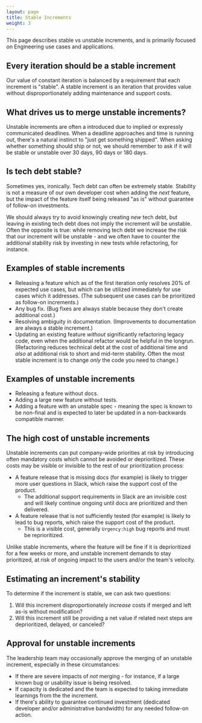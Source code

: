 ```yaml
---
layout: page
title: Stable Increments
weight: 3
---
```


This page describes stable vs unstable increments, and is primarily focused on Engineering use cases and applications.

## Every iteration should be a stable increment

Our value of constant iteration is balanced by a requirement that each increment is "stable". A stable increment is an iteration that provides value without disproportionately adding maintenance and support costs.

## What drives us to merge unstable increments?

Unstable increments are often a introduced due to implied or expressly communicated deadlines. When a deadline approaches and time is running out, there's a natural instinct to "just get something shipped". When asking whether something should ship or not, we should remember to ask if it will be stable or unstable over 30 days, 90 days or 180 days.

## Is tech debt stable?

Sometimes yes, ironically. Tech debt can often be extremely stable. Stability is not a measure of our own developer cost when adding the _next_ feature, but the impact of the feature itself being released "as is" without guarantee of follow-on investments.

We should always try to avoid knowingly creating _new_ tech debt, but leaving in existing tech debt does not imply the increment will be unstable. Often the opposite is true: while removing tech debt we increase the risk that our increment will be unstable - and we often have to counter the additional stability risk by investing in new tests while refactoring, for instance.

## Examples of stable increments

- Releasing a feature which as of the first iteration only resolves 20% of expected use cases, but which can be utilized immediately for use cases which it addresses. (The subsequent use cases can be prioritized as follow-on increments.)
- Any bug fix. (Bug fixes are always stable because they don't create additional cost.)
- Resolving ambiguity in documentation. (Improvements to documentation are always a stable increment.)
- Updating an existing feature _without_ significantly refactoring legacy code, even when the additional refactor would be helpful in the longrun. (Refactoring reduces technical debt at the cost of additional time and _also_ at additional risk to short and mid-term stability. Often the most stable increment is to change _only_ the code you need to change.)

## Examples of unstable increments

- Releasing a feature without docs.
- Adding a large new feature without tests.
- Adding a feature with an unstable spec - meaning the spec is known to be non-final and is expected to later be updated in a non-backwards compatible manner.

## The high cost of unstable increments

Unstable increments can put company-wide priorities at risk by introducing often mandatory costs which cannot be avoided or deprioritized. These costs may be visible or invisible to the rest of our prioritization process:

- A feature release that is missing docs (for example) is likely to trigger more user questions in Slack, which raise the support cost of the product.
  - The additional support requirements in Slack are an invisible cost and will likely continue ongoing until docs are prioritized and then delivered.
- A feature release that is not sufficiently tested (for example) is likely to lead to bug reports, which raise the support cost of the product.
  - This is a visible cost, generally `Urgency:high` bug reports and must be reprioritized.

Unlike stable increments, where the feature will be fine if it is deprioritized for a few weeks or more, and unstable increment demands to stay prioritized, at risk of ongoing impact to the users and/or the team's velocity.

## Estimating an increment's stability

To determine if the increment is stable, we can ask two questions:

1. Will this increment disproportionately _increase_ costs if merged and left as-is without modification?
2. Will this increment still be providing a net value if related next steps are deprioritized, delayed, or canceled?

## Approval for unstable increments

The leadership team may occasionally approve the merging of an unstable increment, especially in these circumstances:

- If there are severe impacts of _not_ merging - for instance, if a large known bug or usability issue is being resolved.
- If capacity is dedicated and the team is expected to taking immediate learnings from the the increment.
- If there's ability to guarantee continued investment (dedicated developer and/or administrative bandwidth) for any needed follow-on action.
